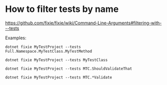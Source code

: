 # How to filter tests by name

https://github.com/fixie/fixie/wiki/Command-Line-Arguments#filtering-with---tests

Examples:

```console
dotnet fixie MyTestProject --tests Full.Namespace.MyTestClass.MyTestMethod
```

```console
dotnet fixie MyTestProject --tests MyTestClass
```

```console
dotnet fixie MyTestProject --tests MTC.ShouldValidateThat
```

```console
dotnet fixie MyTestProject --tests MTC.*Validate
```

